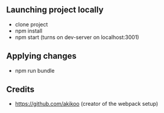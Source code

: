 ## Launching project locally 
- clone project 
- npm install
- npm start (turns on dev-server on localhost:3001)

## Applying changes 
- npm run bundle

## Credits
- https://github.com/akikoo (creator of the webpack setup) 
